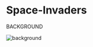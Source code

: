 # Space-Invaders
BACKGROUND

![background](https://github.com/agyeiclement377/Space-Invaders/assets/159913676/99aa1af3-21bf-4d56-ab86-13c31587239a)
